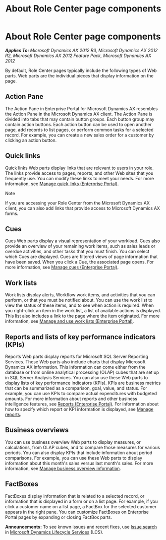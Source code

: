 ﻿---
title: About Role Center page components
TOCTitle: About Role Center page components
ms:assetid: 8daed645-4648-471d-83c4-25deb0f472bc
ms:mtpsurl: https://technet.microsoft.com/en-us/library/Hh209358(v=AX.60)
ms:contentKeyID: 36058506
ms.date: 04/18/2014
mtps_version: v=AX.60
---

# About Role Center page components 


_**Applies To:** Microsoft Dynamics AX 2012 R3, Microsoft Dynamics AX 2012 R2, Microsoft Dynamics AX 2012 Feature Pack, Microsoft Dynamics AX 2012_

By default, Role Center pages typically include the following types of Web parts. Web parts are the individual pieces that display information on the page.

## Action Pane

The Action Pane in Enterprise Portal for Microsoft Dynamics AX resembles the Action Pane in the Microsoft Dynamics AX client. The Action Pane is divided into tabs that may contain button groups. Each button group may contain action buttons. Each action button can be used to open another page, add records to list pages, or perform common tasks for a selected record. For example, you can create a new sales order for a customer by clicking an action button.

## Quick links

Quick links Web parts display links that are relevant to users in your role. The links provide access to pages, reports, and other Web sites that you frequently use. You can modify these links to meet your needs. For more information, see [Manage quick links (Enterprise Portal)](manage-quick-links-enterprise-portal.md).


> [!NOTE]
> <P>If you are accessing your Role Center from the Microsoft Dynamics AX client, you can also add links that provide access to Microsoft Dynamics AX forms.</P>



## Cues

Cues Web parts display a visual representation of your workload. Cues also provide an overview of your remaining work items, such as sales leads or overdue activities, and other tasks that you must finish. You can select which Cues are displayed. Cues are filtered views of page information that have been saved. When you click a Cue, the associated page opens. For more information, see [Manage cues (Enterprise Portal)](manage-cues-enterprise-portal.md).

## Work lists

Work lists display alerts, Workflow work items, and activities that you can perform, or that you must be notified about. You can use the work list to view the status of these items, and to see when action is required. When you right-click an item in the work list, a list of available actions is displayed. This list also includes a link to the page where the item originated. For more information, see [Manage and use work lists (Enterprise Portal)](manage-and-use-work-lists-enterprise-portal.md).

## Reports and lists of key performance indicators (KPIs)

Reports Web parts display reports for Microsoft SQL Server Reporting Services. These Web parts also include charts that display Microsoft Dynamics AX information. This information can come either from the database or from online analytical processing (OLAP) cubes that are set up in SQL Server Analysis Services. You can also use these Web parts to display lists of key performance indicators (KPIs). KPIs are business metrics that can be summarized as a comparison, goal, value, and status. For example, you can use KPIs to compare actual expenditures with budgeted amounts. For more information about reports and other business intelligence features, see [Reports (Enterprise Portal)](reports-enterprise-portal.md). For information about how to specify which report or KPI information is displayed, see [Manage reports](manage-reports.md).

## Business overviews

You can use business overview Web parts to display measures, or calculations, from OLAP cubes, and to compare those measures for various periods. You can also display KPIs that include information about period comparisons. For example, you can use these Web parts to display information about this month's sales versus last month's sales. For more information, see [Manage business overview information](manage-business-overview-information.md).

## FactBoxes

FactBoxes display information that is related to a selected record, or information that is displayed in a form or on a list page. For example, if you click a customer name on a list page, a FactBox for the selected customer appears in the right pane. You can customize FactBoxes on Enterprise Portal pages by expanding or closing FactBox parts.

  
**Announcements:** To see known issues and recent fixes, use [Issue search](http://go.microsoft.com/fwlink/?linkid=389258) in [Microsoft Dynamics Lifecycle Services](http://go.microsoft.com/fwlink/?linkid=306505) (LCS).

